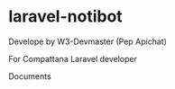 # laravel-notibot
Develope by W3-Devmaster (Pep Apichat)

For Compattana Laravel developer

Documents
